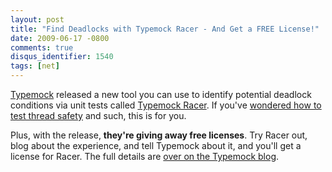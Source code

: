 ```yaml
---
layout: post
title: "Find Deadlocks with Typemock Racer - And Get a FREE License!"
date: 2009-06-17 -0800
comments: true
disqus_identifier: 1540
tags: [net]
---
```

[Typemock](http://www.typemock.com/) released a new tool you can use to
identify potential deadlock conditions via unit tests called [Typemock
Racer](http://www.typemock.com/learn_about_typemock_racer.php). If
you've [wondered how to test thread
safety](/archive/2007/08/30/how-do-you-test-thread-safety.aspx) and
such, this is for you.

Plus, with the release, **they're giving away free licenses**. Try Racer
out, blog about the experience, and tell Typemock about it, and you'll
get a license for Racer. The full details are [over on the Typemock
blog](http://blog.typemock.com/2009/06/easy-deadlock-detection-get-free.html).

